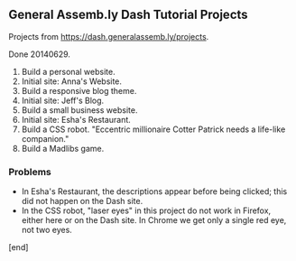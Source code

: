 ## General Assemb.ly Dash Tutorial Projects

Projects from https://dash.generalassemb.ly/projects.

Done 20140629. 

 1. Build a personal website.
   2. Initial site: Anna's Website. 
 1. Build a responsive blog theme.
   2. Initial site: Jeff's Blog.
 1. Build a small business website.
   2. Initial site: Esha's Restaurant. 
 1. Build a CSS robot. "Eccentric millionaire Cotter Patrick needs a life-like companion."
 1. Build a Madlibs game.

### Problems

 * In Esha's Restaurant, the descriptions appear before being clicked; this did not happen on the Dash site.
 * In the CSS robot, "laser eyes" in this project do not work in Firefox, either here or on the Dash site. In Chrome we get only a single red eye, not two eyes.

[end]

